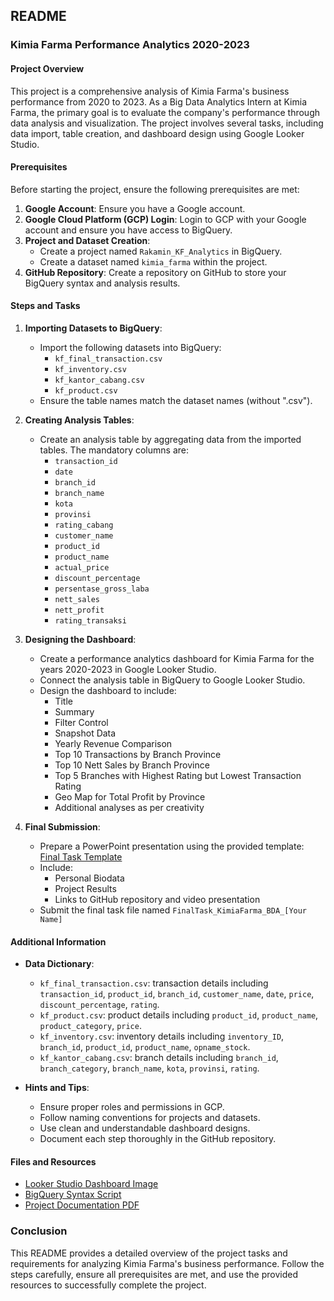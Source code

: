 ## README

### Kimia Farma Performance Analytics 2020-2023

#### Project Overview

This project is a comprehensive analysis of Kimia Farma's business performance from 2020 to 2023. As a Big Data Analytics Intern at Kimia Farma, the primary goal is to evaluate the company's performance through data analysis and visualization. The project involves several tasks, including data import, table creation, and dashboard design using Google Looker Studio.

#### Prerequisites

Before starting the project, ensure the following prerequisites are met:

1. **Google Account**: Ensure you have a Google account.
2. **Google Cloud Platform (GCP) Login**: Login to GCP with your Google account and ensure you have access to BigQuery.
3. **Project and Dataset Creation**:
    - Create a project named `Rakamin_KF_Analytics` in BigQuery.
    - Create a dataset named `kimia_farma` within the project.
4. **GitHub Repository**: Create a repository on GitHub to store your BigQuery syntax and analysis results.

#### Steps and Tasks

1. **Importing Datasets to BigQuery**:
    - Import the following datasets into BigQuery:
        - `kf_final_transaction.csv`
        - `kf_inventory.csv`
        - `kf_kantor_cabang.csv`
        - `kf_product.csv`
    - Ensure the table names match the dataset names (without ".csv").

2. **Creating Analysis Tables**:
    - Create an analysis table by aggregating data from the imported tables. The mandatory columns are:
        - `transaction_id`
        - `date`
        - `branch_id`
        - `branch_name`
        - `kota`
        - `provinsi`
        - `rating_cabang`
        - `customer_name`
        - `product_id`
        - `product_name`
        - `actual_price`
        - `discount_percentage`
        - `persentase_gross_laba`
        - `nett_sales`
        - `nett_profit`
        - `rating_transaksi`

3. **Designing the Dashboard**:
    - Create a performance analytics dashboard for Kimia Farma for the years 2020-2023 in Google Looker Studio.
    - Connect the analysis table in BigQuery to Google Looker Studio.
    - Design the dashboard to include:
        - Title
        - Summary
        - Filter Control
        - Snapshot Data
        - Yearly Revenue Comparison
        - Top 10 Transactions by Branch Province
        - Top 10 Nett Sales by Branch Province
        - Top 5 Branches with Highest Rating but Lowest Transaction Rating
        - Geo Map for Total Profit by Province
        - Additional analyses as per creativity

4. **Final Submission**:
    - Prepare a PowerPoint presentation using the provided template: [Final Task Template](http://bit.ly/template-final-task-kimia-farma-bda)
    - Include:
        - Personal Biodata
        - Project Results
        - Links to GitHub repository and video presentation
    - Submit the final task file named `FinalTask_KimiaFarma_BDA_[Your Name]`

#### Additional Information

- **Data Dictionary**:
    - `kf_final_transaction.csv`: transaction details including `transaction_id`, `product_id`, `branch_id`, `customer_name`, `date`, `price`, `discount_percentage`, `rating`.
    - `kf_product.csv`: product details including `product_id`, `product_name`, `product_category`, `price`.
    - `kf_inventory.csv`: inventory details including `inventory_ID`, `branch_id`, `product_id`, `product_name`, `opname_stock`.
    - `kf_kantor_cabang.csv`: branch details including `branch_id`, `branch_category`, `branch_name`, `kota`, `provinsi`, `rating`.

- **Hints and Tips**:
    - Ensure proper roles and permissions in GCP.
    - Follow naming conventions for projects and datasets.
    - Use clean and understandable dashboard designs.
    - Document each step thoroughly in the GitHub repository.

#### Files and Resources

- [Looker Studio Dashboard Image](./LookerStudiosDashboard.png)
- [BigQuery Syntax Script](./vix_kimia_farma_script.sql)
- [Project Documentation PDF](./Kimia_Farma__Big_Data_Analyst__Challenge_Prerequisite_and_Hints__Final_Task-9902254e-5c2e-40b2-b42c-7a20cb46c562.pdf)

### Conclusion

This README provides a detailed overview of the project tasks and requirements for analyzing Kimia Farma's business performance. Follow the steps carefully, ensure all prerequisites are met, and use the provided resources to successfully complete the project.

